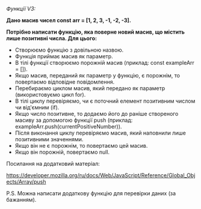 _Функції V3:_


**Дано масив чисел const arr = [1, 2, 3, -1, -2, -3].**

**Потрібно написати функцію, яка поверне новий масив, що містить лише позитивні числа. Для цього:**

* Створюємо функцію з довільною назвою.
* Функція приймає масив як параметр.
* В тілі функції створюємо порожній масив (приклад: const exampleArr = []).
* Якщо масив, переданий як параметр у функцію, є порожнім, то повертаємо відповідне повідомлення.
* Перебираємо циклом масив, який передано як параметр (використовуємо цикл for).
* В тілі циклу перевіряємо, чи є поточний елемент позитивним числом чи від'ємним (if).
* Якщо число позитивне, то додаємо його до раніше створеного масиву за допомогою функції push 
(приклад: exampleArr.push(currentPositiveNumber)).
* Після виконання циклу перевіряємо масив, який наповнили лише позитивними значеннями.
* Якщо він не є порожнім, то повертаємо цей масив.
* Якщо він порожній, повертаємо null.

Посилання на додатковий матеріал:

https://developer.mozilla.org/ru/docs/Web/JavaScript/Reference/Global_Objects/Array/push

P.S. Можна написати додаткову функцію для перевірки даних (за бажанням).